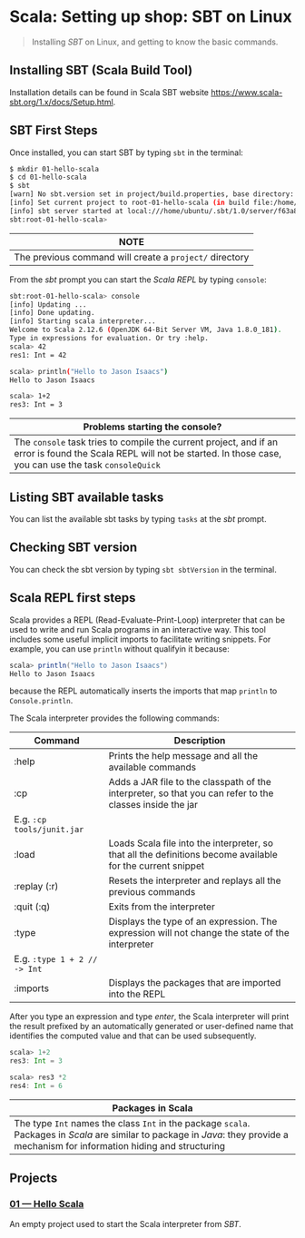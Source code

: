 # Scala: Setting up shop: SBT on Linux   
> Installing *SBT* on Linux, and getting to know the basic commands.

## Installing SBT (Scala Build Tool)
Installation details can be found in Scala SBT website https://www.scala-sbt.org/1.x/docs/Setup.html.

## SBT First Steps
Once installed, you can start SBT by typing `sbt` in the terminal:

```bash
$ mkdir 01-hello-scala
$ cd 01-hello-scala
$ sbt
[warn] No sbt.version set in project/build.properties, base directory: /home/ubuntu/Development/git-repos/side-projects/grokking-scala/0-setting-up-shop/02-sbt-on-linux/01-hello-scala
[info] Set current project to root-01-hello-scala (in build file:/home/ubuntu/Development/git-repos/side-projects/grokking-scala/0-setting-up-shop/02-sbt-on-linux/01-hello-scala/)
[info] sbt server started at local:///home/ubuntu/.sbt/1.0/server/f63a8fbe3181e6c0f260/sock
sbt:root-01-hello-scala>
```

| NOTE |
|------|
| The previous command will create a `project/` directory |


From the *sbt* prompt you can start the *Scala REPL* by typing `console`:

```bash
sbt:root-01-hello-scala> console
[info] Updating ...
[info] Done updating.
[info] Starting scala interpreter...
Welcome to Scala 2.12.6 (OpenJDK 64-Bit Server VM, Java 1.8.0_181).
Type in expressions for evaluation. Or try :help.
scala> 42
res1: Int = 42

scala> println("Hello to Jason Isaacs")
Hello to Jason Isaacs

scala> 1+2
res3: Int = 3
```

| Problems starting the console? |
|--------------------------------|
| The `console` task tries to compile the current project, and if an error is found the Scala REPL will not be started. In those case, you can use the task `consoleQuick` |

## Listing SBT available tasks
You can list the available sbt tasks by typing `tasks` at the *sbt* prompt.

## Checking SBT version
You can check the sbt version by typing `sbt sbtVersion` in the terminal.

## Scala REPL first steps
Scala provides a REPL (Read-Evaluate-Print-Loop) interpreter that can be used to write and run Scala programs in an interactive way. This tool includes some useful implicit imports to facilitate writing snippets. For example, you can use `println` without qualifyin it because:

```scala
scala> println("Hello to Jason Isaacs")
Hello to Jason Isaacs
```

because the REPL automatically inserts the imports that map `println` to `Console.println`.

The Scala interpreter provides the following commands:

| Command | Description |
|---------|-------------|
| :help   | Prints the help message and all the available commands |
| :cp     | Adds a JAR file to the classpath of the interpreter, so that you can refer to the classes inside the jar
E.g. `:cp tools/junit.jar` |
| :load   | Loads Scala file into the interpreter, so that all the definitions become available for the current snippet |
| :replay (:r) | Resets the interpreter and replays all the previous commands |
| :quit (:q) | Exits from the interpreter |
| :type | Displays the type of an expression. The expression will not change the state of the interpreter
E.g. `:type 1 + 2 // -> Int` |
| :imports | Displays the packages that are imported into the REPL |


After you type an expression and type *enter*, the Scala interpreter will print the result prefixed by an automatically generated or user-defined name that identifies the computed value and that can be used subsequently.

```scala
scala> 1+2
res3: Int = 3

scala> res3 *2
res4: Int = 6
```

| Packages in Scala |
|--------------------------------|
| The type `Int` names the class `Int` in the package `scala`. Packages in *Scala* are similar to package in *Java*: they  provide a mechanism for information hiding and structuring |



## Projects

### [01 &mdash; Hello Scala](./01-hello-scala)
An empty project used to start the Scala interpreter from *SBT*.
